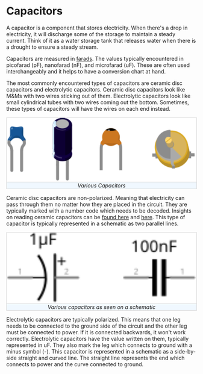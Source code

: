 # Capacitors

A capacitor is a component that stores electricity. When there's a drop in electricity, it will discharge some of the storage to maintain a steady current. Think of it as a water storage tank that releases water when there is a drought to ensure a steady stream.

Capacitors are measured in [farads](https://en.wikipedia.org/wiki/Farad). The values typically encountered in picofarad (pF), nanofarad (nF), and microfarad (uF). These are often used interchangeably and it helps to have a conversion chart at hand.

The most commonly encountered types of capacitors are ceramic disc capacitors and electrolytic capacitors. Ceramic disc capacitors look like M&Ms with two wires sticking out of them. Electrolytic capacitors look like small cylindrical tubes with two wires coming out the bottom. Sometimes, these types of capacitors will have the wires on each end instead.

<figure style="margin: 15px 0; width: 100%; border:1px solid lightgray; text-align:center">
<img src="../assets/images/capacitors.svg" alt="Resistor Schematic Display" width="500px">
<figcaption style="background-color: aliceblue; border-top: 1px solid lightgray; font-style: italic;">Various Capacitors</figcaption>
</figure>

Ceramic disc capacitors are non-polarized. Meaning that electricity can pass through them no matter how they are placed in the circuit. They are typically marked with a number code which needs to be decoded. Insights on reading ceramic capacitors can be [found here](http://electronics.stackexchange.com/a/16637) and [here](http://electronics.stackexchange.com/questions/18102/ceramic-capacitors-how-to-read-2-digit-markings). This type of capacitor is typically represented in a schematic as two parallel lines.

<figure style="margin: 15px 0; width: 100%; border:1px solid lightgray; text-align:center">
<img src="../assets/images/capacitors-schematic.svg" alt="Resistor Schematic Display" width="500px">
<figcaption style="background-color: aliceblue; border-top: 1px solid lightgray; font-style: italic;">Various capacitors as seen on a schematic</figcaption>
</figure>

Electrolytic capacitors are typically polarized. This means that one leg needs to be connected to the ground side of the circuit and the other leg must be connected to power. If it is connected backwards, it won't work correctly. Electrolytic capacitors have the value written on them, typically represented in uF. They also mark the leg which connects to ground with a minus symbol (-). This capacitor is represented in a schematic as a side-by-side straight and curved line. The straight line represents the end which connects to power and the curve connected to ground.